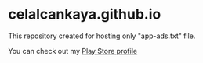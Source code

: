 # celalcankaya.github.io

This repository created for hosting only "app-ads.txt" file.

You can check out my [Play Store profile](https://play.google.com/store/apps/dev?id=6186542380897301429)